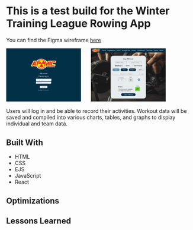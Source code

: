 # This is a test build for the Winter Training League Rowing App
You can find the Figma wireframe [here](https://www.figma.com/file/PBPlhKGee9oeb6krDBdkJa/Atomic-Winter-Training?node-id=0%3A1&t=5wPoAiD29THKxmGf-1)

<img src = "public/wtl-login.png" width = "40%"> &nbsp; &nbsp; &nbsp; <img src = "public/wtl-log-workout.png" width = "40%">


Users will log in and be able to record their activities. Workout data will be saved and compiled into various charts, tables, and graphs to display individual and team data.

## Built With
- HTML
- CSS
- EJS
- JavaScript
- React

## Optimizations


## Lessons Learned
